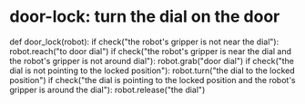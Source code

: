 # door-lock: turn the dial on the door
def door_lock(robot):
    if check("the robot's gripper is not near the dial"):
        robot.reach("to door dial")
    if check("the robot's gripper is near the dial and the robot's gripper is not around dial"):
        robot.grab("door dial")
    if check("the dial is not pointing to the locked position"):
        robot.turn("the dial to the locked position")
    if check("the dial is pointing to the locked position and the robot's gripper is around the dial"):
        robot.release("the dial")